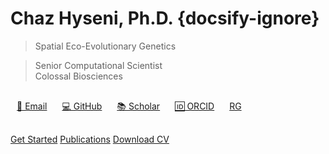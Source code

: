 # Chaz Hyseni, Ph.D. {docsify-ignore}

> Spatial Eco-Evolutionary Genetics

> Senior Computational Scientist  
> Colossal Biosciences

<div style="margin: 30px 0;">
  <a href="mailto:chaz.hyseni@gmail.com" style="margin: 0 10px;">📧 Email</a>
  <a href="https://github.com/chazhyseni" style="margin: 0 10px;">💻 GitHub</a>
  <a href="https://scholar.google.com/citations?user=i-4wi1oAAAAJ" style="margin: 0 10px;">📚 Scholar</a>
  <a href="https://orcid.org/0000-0003-2567-8013" style="margin: 0 10px;">🆔 ORCID</a>
  <a href="https://www.researchgate.net/profile/Chaz_Hyseni" style="margin: 0 10px;"><i class="fab fa-researchgate"></i> RG</a>
</div>

[Get Started](#about)
[Publications](#publications)
[Download CV](files/cv.pdf ':ignore :target=_blank')
